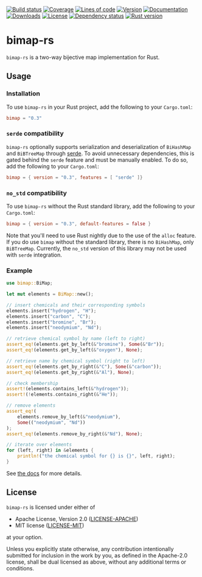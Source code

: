 [![Build status](https://img.shields.io/travis/com/billyrieger/bimap-rs.svg)](https://travis-ci.com/billyrieger/bimap-rs)
[![Coverage](https://img.shields.io/codecov/c/github/billyrieger/bimap-rs.svg)](https://codecov.io/gh/billyrieger/bimap-rs/branch/master)
[![Lines of code](https://tokei.rs/b1/github/billyrieger/bimap-rs)](https://github.com/Aaronepower/tokei)
[![Version](https://img.shields.io/crates/v/bimap.svg)](https://crates.io/crates/bimap)
[![Documentation](https://docs.rs/bimap/badge.svg)](https://docs.rs/bimap/)
[![Downloads](https://img.shields.io/crates/d/bimap.svg)](https://crates.io/crates/bimap)
[![License](https://img.shields.io/crates/l/bimap.svg)](https://github.com/billyrieger/bimap-rs/blob/master/LICENSE-MIT)
[![Dependency status](https://deps.rs/repo/github/billyrieger/bimap-rs/status.svg)](https://deps.rs/repo/github/billyrieger/bimap-rs)
[![Rust version](https://img.shields.io/badge/rust-stable-lightgrey.svg)](https://www.rust-lang.org/)

# bimap-rs

`bimap-rs` is a two-way bijective map implementation for Rust.

## Usage

### Installation

To use `bimap-rs` in your Rust project, add the following to your `Cargo.toml`:

```toml
bimap = "0.3"
```

### `serde` compatibility

`bimap-rs` optionally supports serialization and deserialization of `BiHashMap` and `BiBTreeMap`
through [serde](https://serde.rs). To avoid unnecessary dependencies, this is gated behind the
`serde` feature and must be manually enabled. To do so, add the following to your `Cargo.toml`:

```toml
bimap = { version = "0.3", features = [ "serde" ]}
```

### `no_std` compatibility

To use `bimap-rs` without the Rust standard library, add the following to your `Cargo.toml`:

```toml
bimap = { version = "0.3", default-features = false }
```

Note that you'll need to use Rust nightly due to the use of the `alloc` feature.
If you do use `bimap` without the standard library, there is no `BiHashMap`, only `BiBTreeMap`.
Currently, the `no_std` version of this library may not be used with `serde` integration.

### Example

```rust
use bimap::BiMap;

let mut elements = BiMap::new();

// insert chemicals and their corresponding symbols
elements.insert("hydrogen", "H");
elements.insert("carbon", "C");
elements.insert("bromine", "Br");
elements.insert("neodymium", "Nd");

// retrieve chemical symbol by name (left to right)
assert_eq!(elements.get_by_left(&"bromine"), Some(&"Br"));
assert_eq!(elements.get_by_left(&"oxygen"), None);

// retrieve name by chemical symbol (right to left)
assert_eq!(elements.get_by_right(&"C"), Some(&"carbon"));
assert_eq!(elements.get_by_right(&"Al"), None);

// check membership
assert!(elements.contains_left(&"hydrogen"));
assert!(!elements.contains_right(&"He"));

// remove elements
assert_eq!(
    elements.remove_by_left(&"neodymium"),
    Some(("neodymium", "Nd"))
);
assert_eq!(elements.remove_by_right(&"Nd"), None);

// iterate over elements
for (left, right) in &elements {
    println!("the chemical symbol for {} is {}", left, right);
}
```

See [the docs](https://docs.rs/bimap/) for more details.

## License

`bimap-rs` is licensed under either of

 * Apache License, Version 2.0 ([LICENSE-APACHE](LICENSE-APACHE))
 * MIT license ([LICENSE-MIT](LICENSE-MIT))

at your option.

Unless you explicitly state otherwise, any contribution intentionally submitted for inclusion in the
work by you, as defined in the Apache-2.0 license, shall be dual licensed as above, without any
additional terms or conditions.
